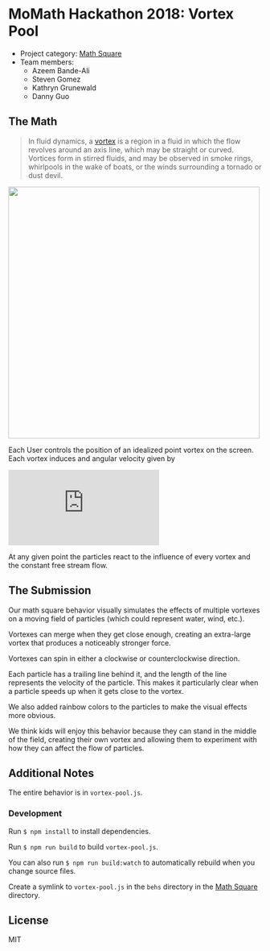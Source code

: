 # MoMath Hackathon 2018: Vortex Pool

* Project category: [Math Square](https://github.com/momath/math-square)
* Team members:
    * Azeem Bande-Ali
    * Steven Gomez
    * Kathryn Grunewald
    * Danny Guo

## The Math

> In fluid dynamics, a [vortex](https://en.wikipedia.org/wiki/Vortex) is a
> region in a fluid in which the flow revolves around an axis line, which may
> be straight or curved. Vortices form in stirred fluids, and may be observed
> in smoke rings, whirlpools in the wake of boats, or the winds surrounding a
> tornado or dust devil.

<img width="500px" src="https://upload.wikimedia.org/wikipedia/commons/thumb/f/fe/Airplane_vortex_edit.jpg/1920px-Airplane_vortex_edit.jpg">


Each User controls the position of an idealized point vortex on the screen. Each vortex induces and angular velocity given by

![equation](http://latex.codecogs.com/gif.latex?V_%5Ctheta%20%3D%20%5Cfrac%7B%5CGamma%7D%7B2%5Cpi%20%5Cleft%20%5C%7C%20r_%7Buser%7D%20-%20r_%7Bvortex%7D%5Cright%5C%7C%7D)  

At any given point the particles react to the influence of every vortex and the constant free stream flow.

## The Submission

Our math square behavior visually simulates the effects of multiple vortexes
on a moving field of particles (which could represent water, wind, etc.).

Vortexes can merge when they get close enough, creating an extra-large vortex
that produces a noticeably stronger force.

Vortexes can spin in either a clockwise or counterclockwise direction.

Each particle has a trailing line behind it, and the length of the line
represents the velocity of the particle. This makes it particularly clear when
a particle speeds up when it gets close to the vortex.

We also added rainbow colors to the particles to make the visual effects more
obvious.

We think kids will enjoy this behavior because they can stand in the middle of
the field, creating their own vortex and allowing them to experiment with how
they can affect the flow of particles.

## Additional Notes

The entire behavior is in `vortex-pool.js`.

### Development

Run `$ npm install` to install dependencies.

Run `$ npm run build` to build `vortex-pool.js`.

You can also run `$ npm run build:watch` to automatically rebuild when you
change source files.

Create a symlink to `vortex-pool.js` in the `behs` directory in the [Math
Square](https://github.com/momath/math-square) directory.

## License

MIT
